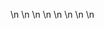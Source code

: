 

















































\n
\n
\n
\n
\n
\n
\n
\n















































































